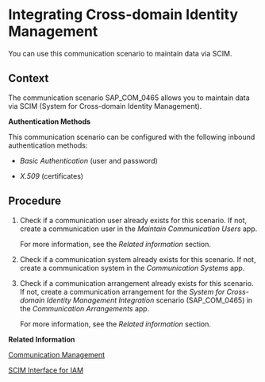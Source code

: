 <!-- loioaa4b03ced9dc481fafdf74c2f82976bc -->

# Integrating Cross-domain Identity Management

You can use this communication scenario to maintain data via SCIM.



<a name="loioaa4b03ced9dc481fafdf74c2f82976bc__SCIM_context"/>

## Context

The communication scenario SAP\_COM\_0465 allows you to maintain data via SCIM \(System for Cross-domain Identity Management\).

**Authentication Methods**

This communication scenario can be configured with the following inbound authentication methods:

-   *Basic Authentication* \(user and password\)

-   *X.509* \(certificates\)



<a name="loioaa4b03ced9dc481fafdf74c2f82976bc__SCIM_steps"/>

## Procedure

1.  Check if a communication user already exists for this scenario. If not, create a communication user in the *Maintain Communication Users* app.

    For more information, see the *Related information* section.

2.  Check if a communication system already exists for this scenario. If not, create a communication system in the *Communication Systems* app.

3.  Check if a communication arrangement already exists for this scenario. If not, create a communication arrangement for the *System for Cross-domain Identity Management Integration* scenario \(SAP\_COM\_0465\) in the *Communication Arrangements* app.

    For more information, see the *Related information* section.


**Related Information**  


[Communication Management](../50-administration-and-ops/communication-management-2e84a10.md "The communication management apps allow you to integrate your system or solution with other systems to enable data exchange.")

[SCIM Interface for IAM](scim-interface-for-iam-3e7de5f.md "")

